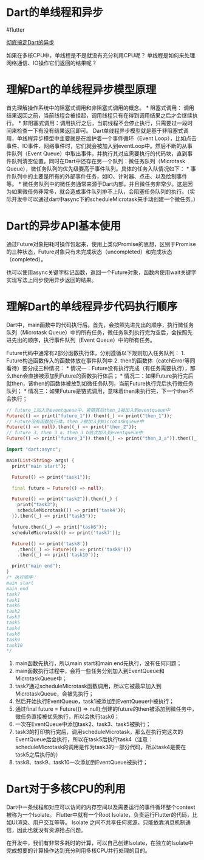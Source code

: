 # Dart的单线程和异步
#flutter

[彻底搞定Dart的异步](https://mp.weixin.qq.com/s?__biz=Mzg5MDAzNzkwNA==&mid=2247483686&idx=1&sn=031c056995c75a4c9ca43eacc881f6b6&chksm=cfe3f2d9f8947bcf1808c582f08f571edc2679d1bb494938dbd441a904f06f3d56b64062c7db&scene=178&cur_album_id=1566028536430247937#rd)

如果在多核CPU中，单线程是不是就没有充分利用CPU呢？
单线程是如何来处理网络通信、IO操作它们返回的结果呢？

# 理解Dart的单线程异步模型原理
首先理解操作系统中的阻塞式调用和非阻塞式调用的概念。
	* 阻塞式调用： 调用结果返回之前，当前线程会被挂起，调用线程只有在得到调用结果之后才会继续执行。
	* 非阻塞式调用：调用执行之后，当前线程不会停止执行，只需要过一段时间来检查一下有没有结果返回即可。
Dart单线程异步模型就是基于非阻塞式调用，单线程异步模型中主要就是在维护着一个事件循环（Event Loop），比如点击事件、IO事件、网络事件时，它们就会被加入到eventLoop中。然后不断的从事件队列（Event Queue）中取出事件，并执行其对应需要执行的代码块，直到事件队列清空位置。同时在Dart中还存在另一个队列：微任务队列（Microtask Queue），微任务队列的优先级要高于事件队列。具体的任务入队情况如下：
	* 事件队列中的主要是所有的外部事件任务，如IO、计时器、点击、以及绘制事件等。
	* 微任务队列中的微任务通常来源于Dart内部，并且微任务非常少。这是因为如果微任务非常多，就会造成事件队列排不上队，会阻塞任务队列的执行。（实际开发中可以通过dart中async下的scheduleMicrotask来手动创建一个微任务。）

# Dart的异步API基本使用
通过Future对象把耗时操作包起来，使用上类似Promise的思想，区别于Promise的三种状态，Future对象只有未完成状态（uncompleted）和完成状态（completed）。

也可以使用async关键字标记函数，返回一个Future对象，函数内使用wait关键字实现写法上同步使用异步返回的结果。

# 理解Dart的单线程异步代码执行顺序
Dart中，main函数中的代码执行后。首先，会按照先进先出的顺序，执行微任务队列（Microtask Queue）中的所有任务，微任务队列执行完为空后，会按照先进先出的顺序，执行事件队列（Event Queue）中的所有任务。

Future代码中通常有2部分函数执行体，分别遵循以下规则加入任务队列：
	1. Future构造函数传入的函数体放在事件队列中
	2. then的函数体（catchError等同看待）要分成三种情况：
		* 情况一：Future没有执行完成（有任务需要执行），那么then会直接被添加到Future的函数执行体后；
		* 情况二：如果Future执行完后就then，该then的函数体被放到如微任务队列，当前Future执行完后执行微任务队列；
		* 情况三：如果Future是链式调用，意味着then未执行完，下一个then不会执行；
```dart
// future_1加入到eventqueue中，紧随其后then_1被加入到eventqueue中
Future(() => print("future_1")).then((_) => print("then_1"));
// Future没有函数执行体，then_2被加入到microtaskqueue中
Future(() => null).then((_) => print("then_2"));
// future_3、then_3_a、then_3_b依次加入到eventqueue中
Future(() => print("future_3")).then((_) => print("then_3_a")).then((_) => print("then_3_b"));
```

``` dart
import "dart:async";

main(List<String> args) {
  print("main start");

  Future(() => print("task1"));

  final future = Future(() => null);

  Future(() => print("task2")).then((_) {
    print("task3");
    scheduleMicrotask(() => print('task4'));
  }).then((_) => print("task5"));

  future.then((_) => print("task6"));
  scheduleMicrotask(() => print('task7'));

  Future(() => print('task8'))
    .then((_) => Future(() => print('task9')))
    .then((_) => print('task10'));

  print("main end");
}
/* 执行顺序：
main start
main end
task7
task1
task6
task2
task3
task5
task4
task8
task9
task10
*/
```
1. main函数先执行，所以main start和main end先执行，没有任何问题；
2. main函数执行过程中，会将一些任务分别加入到EventQueue和MicrotaskQueue中；
3. task7通过scheduleMicrotask函数调用，所以它被最早加入到MicrotaskQueue，会被先执行；
4. 然后开始执行EventQueue，task1被添加到EventQueue中被执行；
5. 通过final future = Future(() => null);创建的future的then被添加到微任务中，微任务直接被优先执行，所以会执行task6；
6. 一次在EventQueue中添加task2、task3、task5被执行；
7. task3的打印执行完后，调用scheduleMicrotask，那么在执行完这次的EventQueue后会执行，所以在task5后执行task4（注意：scheduleMicrotask的调用是作为task3的一部分代码，所以task4是要在task5之后执行的）
8. task8、task9、task10一次添加到EventQueue被执行；

# Dart对于多核CPU的利用
Dart中一条线程和对应可以访问的内存空间以及需要运行的事件循环整个context被称为一个Isolate。
Flutter中就有一个Root Isolate，负责运行Flutter的代码，比如UI渲染、用户交互等等。
Isolate 之间不共享任何资源，只能依靠消息机制通信，因此也就没有资源抢占问题。

在开发中，我们有非常多耗时的计算，可以自己创建Isolate，在独立的Isolate中完成想要的计算操作达到充分利用多核CPU并行处理的目的。
